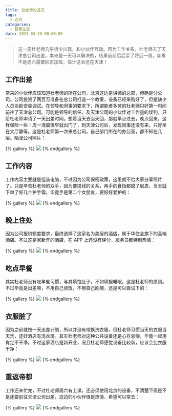 ```yaml
---
title: 杜老师的近况
tags:
  - 近况
categories:
  - 智慧生活
date: 2023-03-30 00:00:00
---
```


> 这一周杜老师几乎很少出现，和小伙伴互动。因为工作关系，杜老师去了天津总公司出差，本来是一天可以解决的，结果前前后后呆了将近一周，如果不是周六需要回京加班，估计这会还在天津！

<!-- more -->

## 工作出差

常来的小伙伴应该知道杜老师的所在公司，北京这边是讲师的总部，但确是分公司。公司投资了两百万准备在总公司打造一个教室，设备已经采购好了，但是缺少人员协助安装调试。在领导和同事的要求下，所谓能者多劳的杜老师只好第一时间前往了天津总公司。可能是领导的信任，及天津公司的小伙伴对工作量的误判，只给杜老师申请了一天出差时间。想着当天去当天回，那就早点过去，晚点回来，这样保险一些！周一清晨很早就出门了，到天津公司后，发现同事还没有来，只好坐在大厅静等。这是杜老师第一次来总公司，自己部门所在的办公室，都不知在几层。晒张公司照片：

{% gallery %}
![](https://cdn.dusays.com/2023/03/570-1.jpg)
{% endgallery %}

## 工作内容

工作内容主要就是组装电脑，不过因为公司保密政策，这里就不给大家分享照片了。只是辛苦杜老师的双手，因为要搓线的关系，两手的食指都蜕了层皮，当天就下单了好几个护手霜，毕竟手是第二个女朋友，要好好爱护的：

{% gallery %}
![](https://cdn.dusays.com/2023/03/570-2.jpg)
{% endgallery %}

## 晚上住处

因为公司报销额度要求，最终选择了这家名为美居的酒店，属于华住会旗下的高端酒店。不过这是家新开的酒店，在 APP 上还没有评分，服务员都特别热情：

{% gallery %}
![](https://cdn.dusays.com/2023/03/570-3.jpg)
{% endgallery %}

## 吃点早餐

其实杜老师没有吃早餐习惯，与其填饱肚子，不如填报睡眠，这是杜老师的原则。不过毕竟是出差嘛，不用自己烧饭，不用自己刷碗，还是可以尝试下的：

{% gallery %}
![](https://cdn.dusays.com/2023/03/570-4.jpg)
{% endgallery %}

## 衣服脏了

因为之前就按一天出差计划，所以并没有带换洗衣服，但杜老师习惯当天的衣服当天洗，还好酒店有洗衣房。其实杜老师对这种公共设备还是心存忌惮，毕竟一起用肯定不干净。不过这家酒店是新开业，况且杜老师感觉设备比较新，应该会比衣服干净：

{% gallery %}
![](https://cdn.dusays.com/2023/03/570-5.jpg)
{% endgallery %}

## 重返帝都

工作还未忙完，不过杜老师周六有上课，还必须使用北京的设备，不清楚下周是不是还要前往天津公司出差，这边的小伙伴很是热情，希望可以常去：

{% gallery %}
![](https://cdn.dusays.com/2023/03/570-6.jpg)
{% endgallery %}